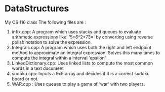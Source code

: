# DataStructures
My CS 116 class
The following files are :
1) infix.cpp:
A program which uses stacks and queues to evaluate arithmetic expressions like: '5+6^2*73=' by converting using reverse polish notation to solve the expression.
2) Integrals.cpp:
A program which uses both the right and left endpoint method to approximate an integral expression. Solves this many times to compute the integral within a interval 'epsilon'
3) LinkedDictionary.cpp:
Uses linked lists to compute the most common words in a text document
4) sudoku.cpp:
Inputs a 9x9 array and decides if it is a correct sudoku board or not.
5) WAR.cpp :
Uses queues to play a game of 'war' with two players.

